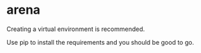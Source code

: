 # arena

Creating a virtual environment is recommended.

Use pip to install the requirements and you should be good to go.
